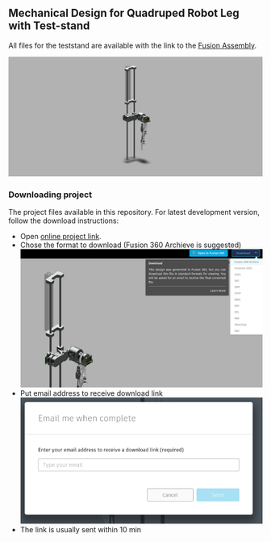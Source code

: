 ## Mechanical Design for Quadruped Robot Leg with Test-stand

All files for the teststand are available with the link to the [Fusion Assembly](https://a360.co/3btUFwj).

![Leg_whole_assembly](image/Leg_whole_assembly.png)

### Downloading project

The project files available in this repository. For latest development version, follow the download instructions:

- Open [online project link](https://a360.co/3btUFwj).   
- Chose the format to download (Fusion 360 Archieve is suggested)  
![Download_proj_main](image/Download_proj_main.png)  
- Put email address to receive download link  
![Download_project_email](image/Download_project_email.png)  
- The link is usually sent within 10 min  